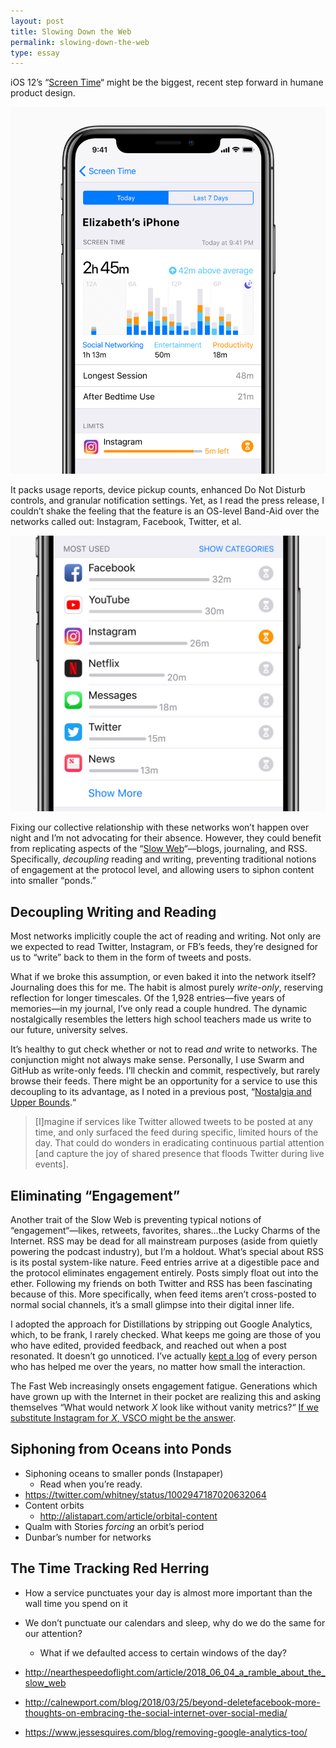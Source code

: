 ```yaml
---
layout: post
title: Slowing Down the Web
permalink: slowing-down-the-web
type: essay
---
```


iOS 12’s “[Screen Time](https://www.apple.com/newsroom/2018/06/ios-12-introduces-new-features-to-reduce-interruptions-and-manage-screen-time/)“ might be the biggest, recent step forward in humane product design.

![](/public/images/screen_time.jpg)

It packs usage reports, device pickup counts, enhanced Do Not Disturb controls, and granular notification settings. Yet, as I read the press release, I couldn’t shake the feeling that the feature is an OS-level Band-Aid over the networks called out: Instagram, Facebook, Twitter, et al.

![](/public/images/app_usage.jpg)

Fixing our collective relationship with these networks won’t happen over night and I’m not advocating for their absence. However, they could benefit from replicating aspects of the “[Slow Web](https://jackcheng.com/the-slow-web/)“—blogs, journaling, and RSS. Specifically, _decoupling_ reading and writing, preventing traditional notions of engagement at the protocol level, and allowing users to siphon content into smaller “ponds.”

## Decoupling Writing and Reading

Most networks implicitly couple the act of reading and writing. Not only are we expected to read Twitter, Instagram, or FB’s feeds, they’re designed for us to “write” back to them in the form of tweets and posts.

What if we broke this assumption, or even baked it into the network itself? Journaling does this for me. The habit is almost purely _write-only_, reserving reflection for longer timescales. Of the 1,928 entries—five years of memories—in my journal, I’ve only read a couple hundred. The dynamic nostalgically resembles the letters high school teachers made us write to our future, university selves.

It’s healthy to gut check whether or not to read _and_ write to networks. The conjunction might not always make sense. Personally, I use Swarm and GitHub as write-only feeds. I’ll checkin and commit, respectively, but rarely browse their feeds. There might be an opportunity for a service to use this decoupling to its advantage, as I noted in a previous post, “[Nostalgia and Upper Bounds](/nostalgia).“

>  [I]magine if services like Twitter allowed tweets to be posted at any time, and only surfaced the feed during specific, limited hours of the day. That could do wonders in eradicating continuous partial attention [and capture the joy of shared presence that floods Twitter during live events].

## Eliminating “Engagement”

Another trait of the Slow Web is preventing typical notions of “engagement“—likes, retweets, favorites, shares…the Lucky Charms of the Internet. RSS may be dead for all mainstream purposes (aside from quietly powering the podcast industry), but I’m a holdout. What’s special about RSS is its postal system-like nature. Feed entries arrive at a digestible pace and the protocol eliminates engagement entirely. Posts simply float out into the ether. Following my friends on both Twitter and RSS has been fascinating because of this. More specifically, when feed items aren’t cross-posted to normal social channels, it’s a small glimpse into their digital inner life.

I adopted the approach for Distillations by stripping out Google Analytics, which, to be frank, I rarely checked. What keeps me going are those of you who have edited, provided feedback, and reached out when a post resonated. It doesn’t go unnoticed. I’ve actually [kept a log](/village) of every person who has helped me over the years, no matter how small the interaction.

The Fast Web increasingly onsets engagement fatigue. Generations which have grown up with the Internet in their pocket are realizing this and asking themselves “What would network _X_ look like without vanity metrics?“ [If we substitute Instagram for _X_, VSCO might be the answer](http://www.thisisinsider.com/photo-editing-app-vsco-x-tops-one-million-subscribers-2018-6).

## Siphoning from Oceans into Ponds

- Siphoning oceans to smaller ponds (Instapaper)
	- Read when you’re ready.
- https://twitter.com/whitney/status/1002947187020632064
- Content orbits
    - http://alistapart.com/article/orbital-content
- Qualm with Stories _forcing_ an orbit’s period
- Dunbar’s number for networks

## The Time Tracking Red Herring

- How a service punctuates your day is almost more important than the wall time you spend on it
- We don’t punctuate our calendars and sleep, why do we do the same for our attention?
    - What if we defaulted access to certain windows of the day?

- http://nearthespeedoflight.com/article/2018_06_04_a_ramble_about_the_slow_web
- http://calnewport.com/blog/2018/03/25/beyond-deletefacebook-more-thoughts-on-embracing-the-social-internet-over-social-media/
- https://www.jessesquires.com/blog/removing-google-analytics-too/